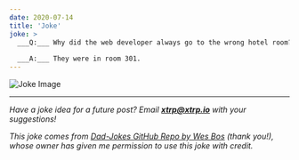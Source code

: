 ```yaml
---
date: 2020-07-14
title: 'Joke'
joke: >
  ___Q:___ Why did the web developer always go to the wrong hotel room?
  
  ___A:___ They were in room 301.
---
```


![Joke Image](https://private.xtrp.io/projects/DailyDeveloperJokes/public_image_server/images/5e125988c2636.png)

---
*Have a joke idea for a future post? Email **[xtrp@xtrp.io](mailto:xtrp@xtrp.io)** with your suggestions!*

*This joke comes from [Dad-Jokes GitHub Repo by Wes Bos](https://github.com/wesbos/dad-jokes) (thank you!), whose owner has given me permission to use this joke with credit.*

<!-- 
Joke text:
**Q:** Why did the web developer always go to the wrong hotel room?

**A:** They were in room 301.
 -->

